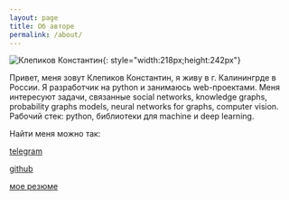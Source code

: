 ```yaml
---
layout: page
title: Об авторе
permalink: /about/
---
```


![Клепиков Константин](../assets/img/avatar7.jpg){: style="width:218px;height:242px"}

Привет, меня зовут Клепиков Константин, я живу в г. Калинингрде в России. Я разработчик на python и занимаюсь web-проектами. Меня интересуют задачи, связанные social networks, knowledge graphs, probability graphs models, neural networks for graphs, computer vision. Рабочий стек: python, библиотеки для machine и deep learning.

Найти меня можно так:

[telegram](https://t.me/KlepikovKonstantin "telegram")

[github](https://github.com/KonstantinKlepikov "github")

[мое резюме](../assets/public.pdf "мое резюме")
